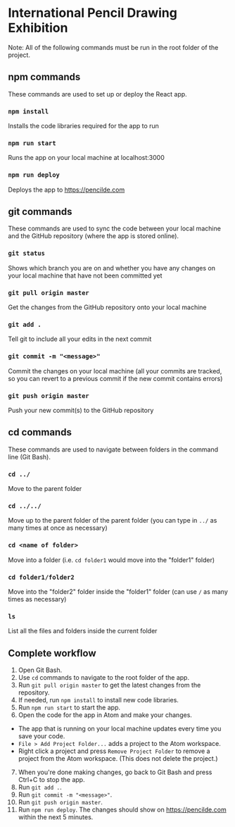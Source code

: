 # International Pencil Drawing Exhibition

Note: All of the following commands must be run in the root folder of the project.

## npm commands

These commands are used to set up or deploy the React app.

### `npm install`

Installs the code libraries required for the app to run

### `npm run start`

Runs the app on your local machine at localhost:3000

### `npm run deploy`

Deploys the app to https://pencilde.com

## git commands

These commands are used to sync the code between your local machine and the GitHub repository (where the app is stored online).

### `git status`

Shows which branch you are on and whether you have any changes on your local machine that have not been committed yet

### `git pull origin master`

Get the changes from the GitHub repository onto your local machine

### `git add .`

Tell git to include all your edits in the next commit

### `git commit -m "<message>"`

Commit the changes on your local machine (all your commits are tracked, so you can revert to a previous commit if the new commit contains errors)

### `git push origin master`

Push your new commit(s) to the GitHub repository

## cd commands

These commands are used to navigate between folders in the command line (Git Bash).

### `cd ../`

Move to the parent folder

### `cd ../../`

Move up to the parent folder of the parent folder (you can type in `../` as many times at once as necessary)

### `cd <name of folder>`

Move into a folder (i.e. `cd folder1` would move into the "folder1" folder)

### `cd folder1/folder2`

Move into the "folder2" folder inside the "folder1" folder (can use `/` as many times as necessary)

### `ls`

List all the files and folders inside the current folder

## Complete workflow

1. Open Git Bash.
2. Use `cd` commands to navigate to the root folder of the app.
3. Run `git pull origin master` to get the latest changes from the repository.
4. If needed, run `npm install` to install new code libraries.
5. Run `npm run start` to start the app.
6. Open the code for the app in Atom and make your changes.
  * The app that is running on your local machine updates every time you save your code.
  * `File > Add Project Folder...` adds a project to the Atom workspace.
  * Right click a project and press `Remove Project Folder` to remove a project from the Atom workspace. (This does not delete the project.)
7. When you're done making changes, go back to Git Bash and press Ctrl+C to stop the app.
8. Run `git add .`.
9. Run `git commit -m "<message>"`.
10. Run `git push origin master`.
11. Run `npm run deploy`. The changes should show on https://pencilde.com within the next 5 minutes.
